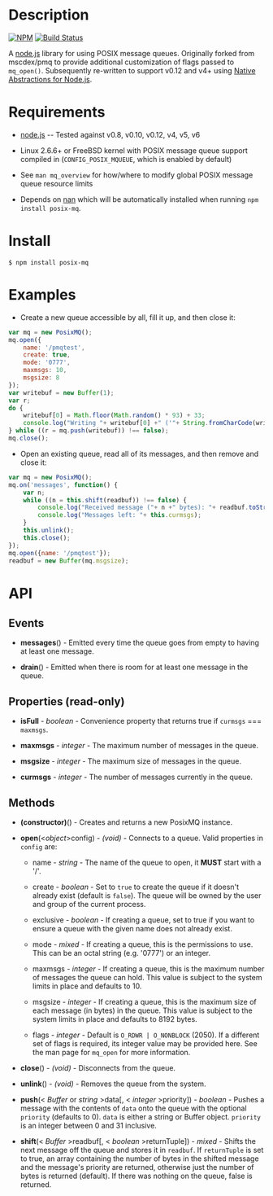Description
===========

[![NPM](https://nodei.co/npm/posix-mq.png)](https://npmjs.org/package/posix-mq)  [![Build Status](https://gitlab.com/mikeokner/posix-mq/badges/master/build.svg)](https://gitlab.com/mikeokner/posix-mq/pipelines)

A [node.js](http://nodejs.org/) library for using POSIX message queues. Originally forked from mscdex/pmq to provide additional customization of flags passed to `mq_open()`. Subsequently re-written to support v0.12 and v4+ using [Native Abstractions for Node.js](https://github.com/nodejs/nan).


Requirements
============

* [node.js](http://nodejs.org/) -- Tested against v0.8, v0.10, v0.12, v4, v5, v6

* Linux 2.6.6+ or FreeBSD kernel with POSIX message queue support compiled in (`CONFIG_POSIX_MQUEUE`, which is enabled by default)

* See `man mq_overview` for how/where to modify global POSIX message queue resource limits

* Depends on [nan](https://www.npmjs.com/package/nan) which will be automatically installed when running `npm install posix-mq`.


Install
=======

```shell
$ npm install posix-mq
```


Examples
========

* Create a new queue accessible by all, fill it up, and then close it:

```javascript
var mq = new PosixMQ();
mq.open({
    name: '/pmqtest',
    create: true,
    mode: '0777',
    maxmsgs: 10,
    msgsize: 8
});
var writebuf = new Buffer(1);
var r;
do {
    writebuf[0] = Math.floor(Math.random() * 93) + 33;
    console.log("Writing "+ writebuf[0] +" ('"+ String.fromCharCode(writebuf[0]) +"') to the queue...");
} while ((r = mq.push(writebuf)) !== false);
mq.close();
```

* Open an existing queue, read all of its messages, and then remove and close it:

```javascript
var mq = new PosixMQ();
mq.on('messages', function() {
    var n;
    while ((n = this.shift(readbuf)) !== false) {
        console.log("Received message ("+ n +" bytes): "+ readbuf.toString('utf8', 0, n));
        console.log("Messages left: "+ this.curmsgs);
    }
    this.unlink();
    this.close();
});
mq.open({name: '/pmqtest'});
readbuf = new Buffer(mq.msgsize);
```


API
===

Events
------

* **messages**() - Emitted every time the queue goes from empty to having at least one message.

* **drain**() - Emitted when there is room for at least one message in the queue.

Properties (read-only)
----------------------

* **isFull** - _boolean_ - Convenience property that returns true if `curmsgs` === `maxmsgs`.

* **maxmsgs** - _integer_ - The maximum number of messages in the queue.

* **msgsize** - _integer_ - The maximum size of messages in the queue.

* **curmsgs** - _integer_ - The number of messages currently in the queue.

Methods
-------

* **(constructor)**() - Creates and returns a new PosixMQ instance.

* **open**(<_object_>config) - _(void)_ - Connects to a queue. Valid properties in `config` are:

    * name - _string_ - The name of the queue to open, it **MUST** start with a '/'.

    * create - _boolean_ - Set to `true` to create the queue if it doesn't already exist (default is `false`). The queue will be owned by the user and group of the current process.

    * exclusive - _boolean_ - If creating a queue, set to true if you want to ensure a queue with the given name does not already exist.

    * mode - _mixed_ - If creating a queue, this is the permissions to use. This can be an octal string (e.g. '0777') or an integer.

    * maxmsgs - _integer_ - If creating a queue, this is the maximum number of messages the queue can hold. This value is subject to the system limits in place and defaults to 10.

    * msgsize - _integer_ - If creating a queue, this is the maximum size of each message (in bytes) in the queue. This value is subject to the system limits in place and defaults to 8192 bytes.

    * flags - _integer_ - Default is `O_RDWR | O_NONBLOCK` (2050). If a different set of flags is required, its integer value may be provided here. See the man page for `mq_open` for more information.
    
* **close**() - _(void)_ - Disconnects from the queue.

* **unlink**() - _(void)_ - Removes the queue from the system.

* **push**(< _Buffer_ or _string_ >data[, < _integer_ >priority]) - _boolean_ - Pushes a message with the contents of `data` onto the queue with the optional `priority` (defaults to 0). `data` is either a string or Buffer object. `priority` is an integer between 0 and 31 inclusive.

* **shift**(< _Buffer_ >readbuf[, < _boolean_ >returnTuple]) - _mixed_ - Shifts the next message off the queue and stores it in `readbuf`. If `returnTuple` is set to true, an array containing the number of bytes in the shifted message and the message's priority are returned, otherwise just the number of bytes is returned (default). If there was nothing on the queue, false is returned.
